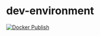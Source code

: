 # dev-environment
[![Docker Publish](https://github.com/Aguiar575/dev-environment/actions/workflows/docker-publish.yml/badge.svg)](https://github.com/Aguiar575/dev-environment/actions/workflows/docker-publish.yml)
